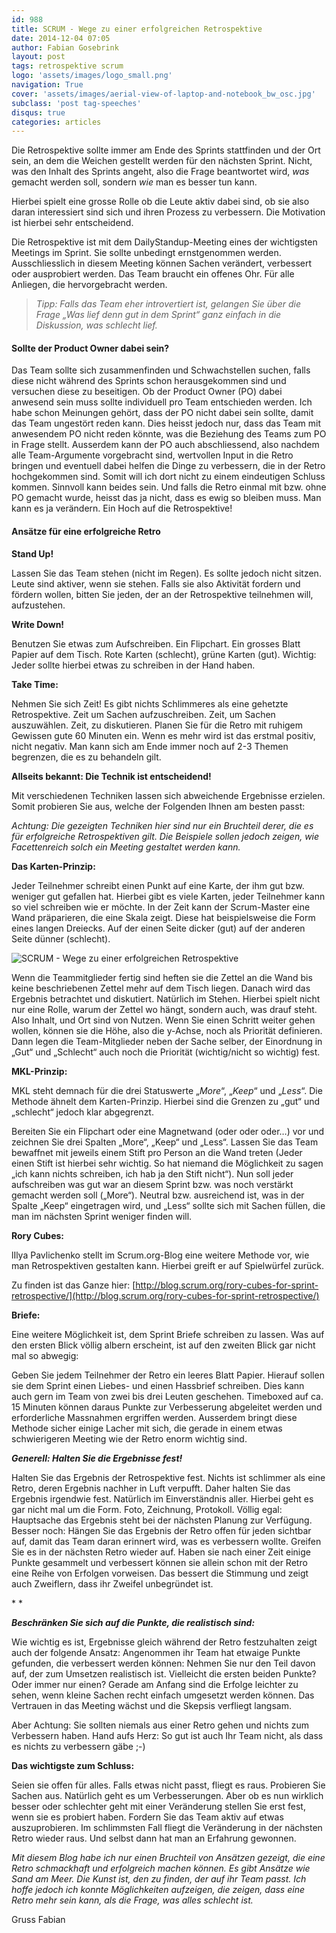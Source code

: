 ```yaml
---
id: 988
title: SCRUM - Wege zu einer erfolgreichen Retrospektive
date: 2014-12-04 07:05
author: Fabian Gosebrink
layout: post
tags: retrospektive scrum
logo: 'assets/images/logo_small.png'
navigation: True
cover: 'assets/images/aerial-view-of-laptop-and-notebook_bw_osc.jpg'
subclass: 'post tag-speeches'
disqus: true
categories: articles
---
```


Die Retrospektive sollte immer am Ende des Sprints stattfinden und der Ort sein, an dem die Weichen gestellt werden für den nächsten Sprint. Nicht, was den Inhalt des Sprints angeht, also die Frage beantwortet wird, _was_ gemacht werden soll, sondern _wie_ man es besser tun kann.

Hierbei spielt eine grosse Rolle ob die Leute aktiv dabei sind, ob sie also daran interessiert sind sich und ihren Prozess zu verbessern. Die Motivation ist hierbei sehr entscheidend.

Die Retrospektive ist mit dem DailyStandup-Meeting eines der wichtigsten Meetings im Sprint. Sie sollte unbedingt ernstgenommen werden. Ausschliesslich in diesem Meeting können Sachen verändert, verbessert oder ausprobiert werden. Das Team braucht ein offenes Ohr. Für alle Anliegen, die hervorgebracht werden.

> _Tipp: Falls das Team eher introvertiert ist, gelangen Sie über die Frage „Was lief denn gut in dem Sprint“ ganz einfach in die Diskussion, was schlecht lief._

#### **Sollte der Product Owner dabei sein?**

Das Team sollte sich zusammenfinden und Schwachstellen suchen, falls diese nicht während des Sprints schon herausgekommen sind und versuchen diese zu beseitigen. Ob der Product Owner (PO) dabei anwesend sein muss sollte individuell pro Team entschieden werden. Ich habe schon Meinungen gehört, dass der PO nicht dabei sein sollte, damit das Team ungestört reden kann. Dies heisst jedoch nur, dass das Team mit anwesendem PO nicht reden könnte, was die Beziehung des Teams zum PO in Frage stellt. Ausserdem kann der PO auch abschliessend, also nachdem alle Team-Argumente vorgebracht sind, wertvollen Input in die Retro bringen und eventuell dabei helfen die Dinge zu verbessern, die in der Retro hochgekommen sind. Somit will ich dort nicht zu einem eindeutigen Schluss kommen. Sinnvoll kann beides sein. Und falls die Retro einmal mit bzw. ohne PO gemacht wurde, heisst das ja nicht, dass es ewig so bleiben muss. Man kann es ja verändern. Ein Hoch auf die Retrospektive!

#### **Ansätze für eine erfolgreiche Retro**

**Stand Up!**

Lassen Sie das Team stehen (nicht im Regen). Es sollte jedoch nicht sitzen. Leute sind aktiver, wenn sie stehen. Falls sie also Aktivität fordern und fördern wollen, bitten Sie jeden, der an der Retrospektive teilnehmen will, aufzustehen.

**Write Down!**

Benutzen Sie etwas zum Aufschreiben. Ein Flipchart. Ein grosses Blatt Papier auf dem Tisch. Rote Karten (schlecht), grüne Karten (gut). Wichtig: Jeder sollte hierbei etwas zu schreiben in der Hand haben.

**Take Time:**

Nehmen Sie sich Zeit! Es gibt nichts Schlimmeres als eine gehetzte Retrospektive. Zeit um Sachen aufzuschreiben. Zeit, um Sachen auszuwählen. Zeit, zu diskutieren. Planen Sie für die Retro mit ruhigem Gewissen gute 60 Minuten ein. Wenn es mehr wird ist das erstmal positiv, nicht negativ. Man kann sich am Ende immer noch auf 2-3 Themen begrenzen, die es zu behandeln gilt.

**Allseits bekannt: Die Technik ist entscheidend!**

Mit verschiedenen Techniken lassen sich abweichende Ergebnisse erzielen. Somit probieren Sie aus, welche der Folgenden Ihnen am besten passt:

_Achtung: Die gezeigten Techniken hier sind nur ein Bruchteil derer, die es für erfolgreiche Retrospektiven gilt. Die Beispiele sollen jedoch zeigen, wie Facettenreich solch ein Meeting gestaltet werden kann._

**Das Karten-Prinzip:**

Jeder Teilnehmer schreibt einen Punkt auf eine Karte, der ihm gut bzw. weniger gut gefallen hat. Hierbei gibt es viele Karten, jeder Teilnehmer kann so viel schreiben wie er möchte. In der Zeit kann der Scrum-Master eine Wand präparieren, die eine Skala zeigt. Diese hat beispielsweise die Form eines langen Dreiecks. Auf der einen Seite dicker (gut) auf der anderen Seite dünner (schlecht).

![SCRUM - Wege zu einer erfolgreichen Retrospektive]({{site.baseurl}}assets/articles/2014-12-04/RetroGoodBad.jpg)

Wenn die Teammitglieder fertig sind heften sie die Zettel an die Wand bis keine beschriebenen Zettel mehr auf dem Tisch liegen. Danach wird das Ergebnis betrachtet und diskutiert. Natürlich im Stehen. Hierbei spielt nicht nur eine Rolle, warum der Zettel wo hängt, sondern auch, was drauf steht. Also Inhalt, und Ort sind von Nutzen. Wenn Sie einen Schritt weiter gehen wollen, können sie die Höhe, also die y-Achse, noch als Priorität definieren. Dann legen die Team-Mitglieder neben der Sache selber, der Einordnung in „Gut“ und „Schlecht“ auch noch die Priorität (wichtig/nicht so wichtig) fest.

**MKL-Prinzip:**

MKL steht demnach für die drei Statuswerte „_More_“, „_Keep_“ und „_Less_“. Die Methode ähnelt dem Karten-Prinzip. Hierbei sind die Grenzen zu „gut“ und „schlecht“ jedoch klar abgegrenzt.

Bereiten Sie ein Flipchart oder eine Magnetwand (oder oder oder…) vor und zeichnen Sie drei Spalten „More“, „Keep“ und „Less“. Lassen Sie das Team bewaffnet mit jeweils einem Stift pro Person an die Wand treten (Jeder einen Stift ist hierbei sehr wichtig. So hat niemand die Möglichkeit zu sagen „ich kann nichts schreiben, ich hab ja den Stift nicht“). Nun soll jeder aufschreiben was gut war an diesem Sprint bzw. was noch verstärkt gemacht werden soll („More“). Neutral bzw. ausreichend ist, was in der Spalte „Keep“ eingetragen wird, und „Less“ sollte sich mit Sachen füllen, die man im nächsten Sprint weniger finden will.

**Rory Cubes:**

lIlya Pavlichenko stellt im Scrum.org-Blog eine weitere Methode vor, wie man Retrospektiven gestalten kann. Hierbei greift er auf Spielwürfel zurück.

Zu finden ist das Ganze hier: [http://blog.scrum.org/rory-cubes-for-sprint-retrospective/](http://blog.scrum.org/rory-cubes-for-sprint-retrospective/)

**Briefe:**

Eine weitere Möglichkeit ist, dem Sprint Briefe schreiben zu lassen. Was auf den ersten Blick völlig albern erscheint, ist auf den zweiten Blick gar nicht mal so abwegig:

Geben Sie jedem Teilnehmer der Retro ein leeres Blatt Papier. Hierauf sollen sie dem Sprint einen Liebes- und einen Hassbrief schreiben. Dies kann auch gern im Team von zwei bis drei Leuten geschehen. Timeboxed auf ca. 15 Minuten können daraus Punkte zur Verbesserung abgeleitet werden und erforderliche Massnahmen ergriffen werden. Ausserdem bringt diese Methode sicher einige Lacher mit sich, die gerade in einem etwas schwierigeren Meeting wie der Retro enorm wichtig sind.

**_Generell: Halten Sie die Ergebnisse fest!_**

Halten Sie das Ergebnis der Retrospektive fest. Nichts ist schlimmer als eine Retro, deren Ergebnis nachher in Luft verpufft. Daher halten Sie das Ergebnis irgendwie fest. Natürlich im Einverständnis aller. Hierbei geht es gar nicht mal um die Form. Foto, Zeichnung, Protokoll. Völlig egal: Hauptsache das Ergebnis steht bei der nächsten Planung zur Verfügung. Besser noch: Hängen Sie das Ergebnis der Retro offen für jeden sichtbar auf, damit das Team daran erinnert wird, was es verbessern wollte. Greifen Sie es in der nächsten Retro wieder auf. Haben sie nach einer Zeit einige Punkte gesammelt und verbessert können sie allein schon mit der Retro eine Reihe von Erfolgen vorweisen. Das bessert die Stimmung und zeigt auch Zweiflern, dass ihr Zweifel unbegründet ist.

\* \*

**_Beschränken Sie sich auf die Punkte, die realistisch sind:_**

Wie wichtig es ist, Ergebnisse gleich während der Retro festzuhalten zeigt auch der folgende Ansatz: Angenommen ihr Team hat etwaige Punkte gefunden, die verbessert werden können: Nehmen Sie nur den Teil davon auf, der zum Umsetzen realistisch ist. Vielleicht die ersten beiden Punkte? Oder immer nur einen? Gerade am Anfang sind die Erfolge leichter zu sehen, wenn kleine Sachen recht einfach umgesetzt werden können. Das Vertrauen in das Meeting wächst und die Skepsis verfliegt langsam.

Aber Achtung: Sie sollten niemals aus einer Retro gehen und nichts zum Verbessern haben. Hand aufs Herz: So gut ist auch Ihr Team nicht, als dass es nichts zu verbessern gäbe ;-)

**Das wichtigste zum Schluss:**

Seien sie offen für alles. Falls etwas nicht passt, fliegt es raus. Probieren Sie Sachen aus. Natürlich geht es um Verbesserungen. Aber ob es nun wirklich besser oder schlechter geht mit einer Veränderung stellen Sie erst fest, wenn sie es probiert haben. Fordern Sie das Team aktiv auf etwas auszuprobieren. Im schlimmsten Fall fliegt die Veränderung in der nächsten Retro wieder raus. Und selbst dann hat man an Erfahrung gewonnen.

_Mit diesem Blog habe ich nur einen Bruchteil von Ansätzen gezeigt, die eine Retro schmackhaft und erfolgreich machen können. Es gibt Ansätze wie Sand am Meer. Die Kunst ist, den zu finden, der auf ihr Team passt. Ich hoffe jedoch ich konnte Möglichkeiten aufzeigen, die zeigen, dass eine Retro mehr sein kann, als die Frage, was alles schlecht ist._

Gruss Fabian
